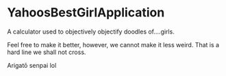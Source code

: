 # YahoosBestGirlApplication
A calculator used to objectively objectify doodles of....girls. 

Feel free to make it better, however, we cannot make it less weird. That is a hard line we shall not cross. 

Arigatō senpai lol
